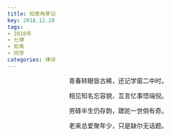 ```yaml
---
title: 知青角草记
key: 2018.12.28
tags: 
- 2018年 
- 七律
- 知青
- 同学
categories: 律诗
---
```


<p align="center">青春转眼皆古稀，还记学窗二中时。
</p>
<p align="center">相见知名忘容貌，互言忆事悟端倪。
</p>
<p align="center">劳碌半生仍存韵，蹉跎一世倘有奇。
</p>
<p align="center">老来总爱聚年少，只是缺尔无话题。
</p>
